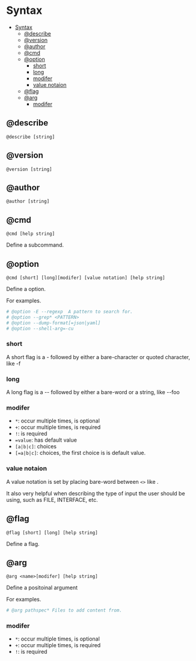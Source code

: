 # Syntax

- [Syntax](#syntax)
  - [@describe](#describe)
  - [@version](#version)
  - [@author](#author)
  - [@cmd](#cmd)
  - [@option](#option)
    - [short](#short)
    - [long](#long)
    - [modifer](#modifer)
    - [value notaion](#value-notaion)
  - [@flag](#flag)
  - [@arg](#arg)
    - [modifer](#modifer-1)

## @describe

```
@describe [string]
```
## @version
```
@version [string]
```

## @author

```
@author [string]
```

## @cmd

```
@cmd [help string]
```
Define a subcommand.

## @option
```
@cmd [short] [long][modifer] [value notation] [help string]
```
Define a option.

For examples.
```sh
# @option -E --regexp  A pattern to search for.
# @option --grep* <PATTERN>
# @option --dump-format[=json|yaml]
# @option --shell-arg=-cu 
```
### short

A short flag is a - followed by either a bare-character or quoted character, like -f

### long

A long flag is a -- followed by either a bare-word or a string, like --foo

### modifer

- `*`: occur multiple times, is optional
- `+`: occur multiple times, is required
- `!`: is required
- `=value`: has default value
- `[a|b|c]`: choices
- `[=a|b|c]`: choices, the first choice is is default value.

### value notaion

A value notation is set by placing bare-word between `<>` like <FOO>.

It also very helpful when describing the type of input the user should be using, such as FILE, INTERFACE, etc.

## @flag
```
@flag [short] [long] [help string]
```
Define a flag.

## @arg
```
@arg <name>[modifer] [help string]
```
Define a positoinal argument

For examples.
```sh
# @arg pathspec* Files to add content from.
```

### modifer

- `*`: occur multiple times, is optional
- `+`: occur multiple times, is required
- `!`: is required